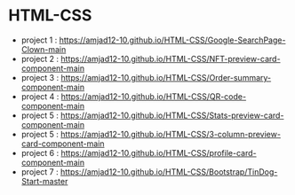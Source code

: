 # HTML-CSS
- project 1 : https://amjad12-10.github.io/HTML-CSS/Google-SearchPage-Clown-main
- project 2 : https://amjad12-10.github.io/HTML-CSS/NFT-preview-card-component-main
- project 3 : https://amjad12-10.github.io/HTML-CSS/Order-summary-component-main
- project 4 : https://amjad12-10.github.io/HTML-CSS/QR-code-component-main
- project 5 : https://amjad12-10.github.io/HTML-CSS/Stats-preview-card-component-main 
- project 5 : https://amjad12-10.github.io/HTML-CSS/3-column-preview-card-component-main
- project 6 : https://amjad12-10.github.io/HTML-CSS/profile-card-component-main
- project 7 : https://amjad12-10.github.io/HTML-CSS/Bootstrap/TinDog-Start-master
